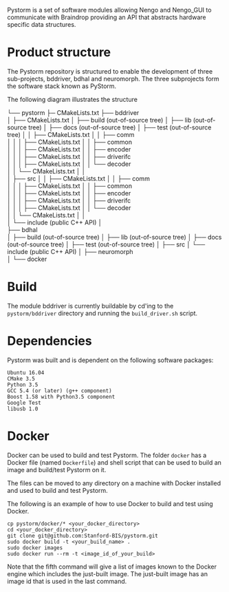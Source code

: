 Pystorm is a set of software modules allowing Nengo and Nengo_GUI to 
communicate with Braindrop providing an API that abstracts hardware 
specific data structures.

# Product structure

The Pystorm repository is structured to enable the development of three 
sub-projects, bddriver, bdhal and neuromorph. The three subprojects form
the software stack known as PyStorm.

The following diagram illustrates the structure

└── pystorm
    ├─  CMakeLists.txt
    ├── bddriver                    
    │   ├── CMakeLists.txt
    │   ├── build                   (out-of-source tree)
    │   ├── lib                     (out-of-source tree)
    │   ├── docs                    (out-of-source tree)
    │   ├── test                    (out-of-source tree)
    │   │   ├── CMakeLists.txt
    │   │   ├── comm                
    │   │   │   ├── CMakeLists.txt
    │   │   ├── common              
    │   │   │   ├── CMakeLists.txt
    │   │   ├── encoder             
    │   │   │   ├── CMakeLists.txt
    │   │   ├── driverifc           
    │   │   │   ├── CMakeLists.txt
    │   │   └── decoder             
    │   │       └── CMakeLists.txt
    │   │       
    │   ├── src
    │   │   ├── CMakeLists.txt
    │   │   ├── comm                
    │   │   │   ├── CMakeLists.txt
    │   │   ├── common              
    │   │   │   ├── CMakeLists.txt
    │   │   ├── encoder             
    │   │   │   ├── CMakeLists.txt
    │   │   ├── driverifc           
    │   │   │   ├── CMakeLists.txt
    │   │   └── decoder             
    │   │       └── CMakeLists.txt
    │   │       
    │   └── include                 (public C++ API)
    │  
    ├── bdhal                       
    │   ├── build                   (out-of-source tree)
    │   ├── lib                     (out-of-source tree)
    │   ├── docs                    (out-of-source tree)
    │   ├── test                    (out-of-source tree)
    │   ├── src
    │   └── include                 (public C++ API)
    │
    ├── neuromorph                  
    │
    └── docker                  

# Build
The module bddriver is currently buildable by cd'ing to the 
`pystorm/bddriver` directory and running the `build_driver.sh` script.

# Dependencies
Pystorm was built and is dependent on the following software packages:

    Ubuntu 16.04 
    CMake 3.5           
    Python 3.5 
    GCC 5.4 (or later) (g++ component)
    Boost 1.58 with Python3.5 component
    Google Test
    libusb 1.0

# Docker
Docker can be used to build and test Pystorm. The folder `docker` has a 
Docker file (named `Dockerfile`) and shell script that can be used to build 
an image and build/test Pystorm on it.

The files can be moved to any directory on a machine with Docker installed and
used to build and test Pystorm.

The following is an example of how to use Docker to build and test using 
Docker.

    cp pystorm/docker/* <your_docker_directory>
    cd <your_docker_directory>
    git clone git@github.com:Stanford-BIS/pystorm.git
    sudo docker build -t <your_build_name> .
    sudo docker images 
    sudo docker run --rm -t <image_id_of_your_build>

Note that the fifth command will give a list of images known to the Docker
engine which includes the just-built image. The just-built image has an
image id that is used in the last command.
